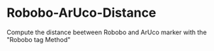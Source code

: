 # Robobo-ArUco-Distance
Compute the distance beetween Robobo and ArUco marker with the "Robobo tag Method"
